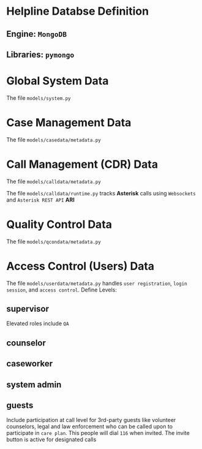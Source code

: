 # Helpline Databse Definition

## Engine: `MongoDB`
## Libraries: `pymongo`

# Global System Data
The file `models/system.py`

# Case Management Data
The file `models/casedata/metadata.py`

# Call Management (CDR) Data
The file `models/calldata/metadata.py`

The file `models/calldata/runtime.py` tracks **Asterisk** calls using `Websockets` and `Asterisk REST API` **ARI**

# Quality Control Data
The file `models/qcondata/metadata.py`

# Access Control (Users) Data
The file `models/userdata/metadata.py` handles `user registration`, `login session`, and `access control`. Define Levels:
## supervisor
Elevated roles include `QA`
## counselor
## caseworker
## system admin
## guests
Include participation at call level for 3rd-party guests like volunteer counselors, legal and law enforcement who can be called upon to participate in `care plan`. This people will dial `116` when invited. The invite button is active for designated calls
